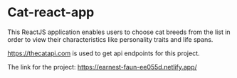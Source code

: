 # Cat-react-app

This ReactJS application enables users to choose cat breeds from the list in order to view their characteristics like personality traits and life spans.

https://thecatapi.com is used to get api endpoints for this project. 

The link for the project: https://earnest-faun-ee055d.netlify.app/

